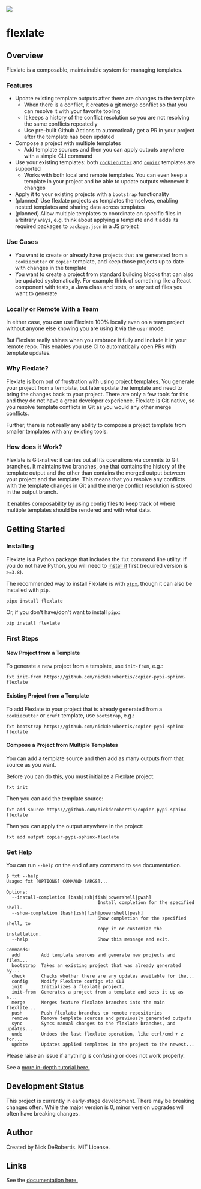 [![](https://codecov.io/gh/nickderobertis/flexlate/branch/master/graph/badge.svg)](https://codecov.io/gh/nickderobertis/flexlate)

#  flexlate

## Overview

Flexlate is a composable, maintainable system for managing templates.

### Features

- Update existing template outputs after there are changes to the template
  - When there is a conflict, it creates a git merge conflict so that you can
    resolve it with your favorite tooling
  - It keeps a history of the conflict resolution so you are not resolving 
    the same conflicts repeatedly
  - Use pre-built Github Actions to automatically get a PR in your project after 
    the template has been updated
- Compose a project with multiple templates
  - Add template sources and then you can apply outputs anywhere with a simple 
    CLI command
- Use your existing templates: both [`cookiecutter`](https://github.com/cookiecutter/cookiecutter) 
  and [`copier`](https://github.com/copier-org/copier) templates are supported
  - Works with both local and remote templates. You can even keep a template 
    in your project and be able to update outputs whenever it changes
- Apply it to your existing projects with a `bootstrap` functionality
- (planned) Use flexlate projects as templates themselves, enabling nested templates
  and sharing data across templates
- (planned) Allow multiple templates to coordinate on specific files in arbitrary 
  ways, e.g. think about applying a template and it adds its required packages 
  to `package.json` in a JS project

### Use Cases

- You want to create or already have projects that are generated from a `cookiecutter`
  or `copier` template, and keep those projects up to date with changes in the template
- You want to create a project from standard building blocks that can also be 
  updated systematically. For example think of something like a React component 
  with tests, a Java class and tests, or any set of files you want to generate

### Locally or Remote With a Team

In either case, you can use Flexlate 100% locally even on a team project 
without anyone else knowing you are using it via the `user` mode.

But Flexlate really shines when you embrace it fully and include it in
your remote repo. This enables you use CI to automatically open PRs with 
template updates.

### Why Flexlate?

Flexlate is born out of frustration with using project templates. 
You generate your project from a template, but later update the template 
and need to bring the changes back to your project. There are only a 
few tools for this and they do not have a great developer experience. 
Flexlate is Git-native, so you resolve template conflicts in Git as you would any 
other merge conflicts. 

Further, there is not really any ability to compose a project template from 
smaller templates with any existing tools.

### How does it Work?

Flexlate is Git-native: it carries out all its operations via commits to 
Git branches. It maintains two branches, one that contains the history of 
the template output and the other than contains the merged output between
your project and the template. This means that you resolve any conflicts 
with the template changes in Git and the merge conflict resolution is stored 
in the output branch.

It enables composability by using config files to keep track of where 
multiple templates should be rendered and with what data.

## Getting Started

### Installing

Flexlate is a Python package that includes the `fxt` command line utility. 
If you do not have Python, you will need to [install it](https://www.python.org/downloads/) 
first (required version is `>=3.8`).

The recommended way to install Flexlate is with [`pipx`](https://github.com/pypa/pipx),
though it can also be installed with `pip`.

```
pipx install flexlate
```

Or, if you don't have/don't want to install `pipx`:

```
pip install flexlate
```

### First Steps

#### New Project from a Template

To generate a new project from a template, use `init-from`, e.g.:

```shell
fxt init-from https://github.com/nickderobertis/copier-pypi-sphinx-flexlate
```
#### Existing Project from a Template

To add Flexlate to your project that is already generated from a `cookiecutter`
or `cruft` template, use `bootstrap`, e.g.:

```shell
fxt bootstrap https://github.com/nickderobertis/copier-pypi-sphinx-flexlate
```

#### Compose a Project from Multiple Templates

You can add a template source and then add as many outputs from that source 
as you want. 

Before you can do this, you must initialize a Flexlate project:

```shell
fxt init
```

Then you can add the template source:

```shell
fxt add source https://github.com/nickderobertis/copier-pypi-sphinx-flexlate
```

Then you can apply the output anywhere in the project:

```shell
fxt add output copier-pypi-sphinx-flexlate
```

### Get Help

You can run `--help` on the end of any command to see documentation.

```shell
$ fxt --help
Usage: fxt [OPTIONS] COMMAND [ARGS]...

Options:
  --install-completion [bash|zsh|fish|powershell|pwsh]
                                  Install completion for the specified shell.
  --show-completion [bash|zsh|fish|powershell|pwsh]
                                  Show completion for the specified shell, to
                                  copy it or customize the installation.
  --help                          Show this message and exit.

Commands:
  add        Add template sources and generate new projects and files...
  bootstrap  Takes an existing project that was already generated by...
  check      Checks whether there are any updates available for the...
  config     Modify Flexlate configs via CLI
  init       Initializes a flexlate project.
  init-from  Generates a project from a template and sets it up as a...
  merge      Merges feature flexlate branches into the main flexlate...
  push       Push flexlate branches to remote repositories
  remove     Remove template sources and previously generated outputs
  sync       Syncs manual changes to the flexlate branches, and updates...
  undo       Undoes the last flexlate operation, like ctrl/cmd + z for...
  update     Updates applied templates in the project to the newest...

```

Please raise an issue if anything is confusing or does not work properly.

See a
[more in-depth tutorial here.](
https://nickderobertis.github.io/flexlate/tutorial.html
)

## Development Status

This project is currently in early-stage development. There may be
breaking changes often. While the major version is 0, minor version
upgrades will often have breaking changes.

## Author

Created by Nick DeRobertis. MIT License.

## Links

See the
[documentation here.](
https://nickderobertis.github.io/flexlate/
)
